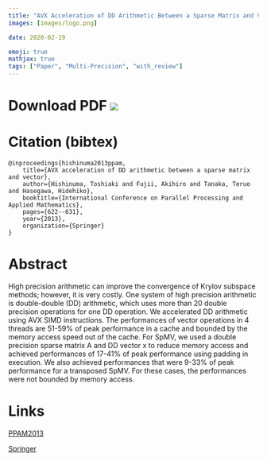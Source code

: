 ```yaml
---
title: "AVX Acceleration of DD Arithmetic Between a Sparse Matrix and Vector"
images: [images/logo.png]

date: 2020-02-19

emoji: true
mathjax: true
tags: ["Paper", "Multi-Precision", "with_review"]
---
```


# Download PDF [![](https://storage.googleapis.com/numa_blog/etc/icon_pdf.png)][1] 

[1]: https://storage.googleapis.com/numa_blog/publications/PPAM2013.pdf

# Citation (bibtex)

```
@inproceedings{hishinuma2013ppam,
	title={AVX acceleration of DD arithmetic between a sparse matrix and vector},
	author={Hishinuma, Toshiaki and Fujii, Akihiro and Tanaka, Teruo and Hasegawa, Hidehiko},
	booktitle={International Conference on Parallel Processing and Applied Mathematics},
	pages={622--631},
	year={2013},
	organization={Springer}
}
```

# Abstract

High precision arithmetic can improve the convergence of Krylov subspace methods;
however, it is very costly.
One system of high precision arithmetic is double-double (DD) arithmetic, which uses more than 20 double precision operations for one DD operation.
We accelerated DD arithmetic using AVX SIMD instructions.
The performances of vector operations in 4 threads are 51-59\% of peak performance in a cache
and bounded by the memory access speed out of the cache.
For SpMV, we used a double precision sparse matrix A and DD vector x to reduce memory access
and achieved performances of 17-41\% of peak performance using padding in execution.
We also achieved performances that were 9-33\% of peak performance for a transposed SpMV.
For these cases, the performances were not bounded by memory access.

# Links

[PPAM2013](https://ppam.pl/prev/ppam2013/)

[Springer](https://link.springer.com/chapter/10.1007/978-3-642-55224-3_58)
